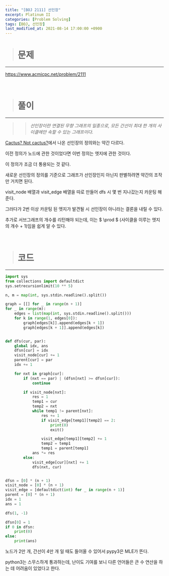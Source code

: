 ```yaml
---
title: "[BOJ 2111] 선인장"
excerpt: Platinum II
categories: [Problem Solving]
tags: [BOJ, 선인장]
last_modified_at: 2021-08-14 17:00:00 +0900
---
```


> # 문제
---

[<u>https://www.acmicpc.net/problem/2111</u>](https://www.acmicpc.net/problem/2111)

<br>

> # 풀이
---

>> *선인장이란 연결된 무향 그래프의 일종으로, 모든 간선이 최대 한 개의 사이클에만 속할 수 있는 그래프이다.*

[<u>Cactus? Not cactus?</u>](https://cael0.github.io/problem%20solving/BOJ10891/)에서 나온 선인장의 정의와는 약간 다르다.

이전 정의가 노드에 관한 것이었다면 이번 정의는 엣지에 관한 것이다.

이 정의가 조금 더 통용되는 것 같다.

새로운 선인장의 정의를 기준으로 그래프가 선인장인지 아닌지 판별하려면 약간의 조작만 거치면 된다.

visit_node 배열과 visit_edge 배열을 따로 만들어 dfs 시 몇 번 지나갔는지 카운팅 해준다.

그러다가 2번 이상 카운팅 된 엣지가 발견될 시 선인장이 아니라는 결론을 내릴 수 있다.

추가로 서브그래프의 개수를 리턴해야 되는데, 이는 $ \prod $ (사이클을 이루는 엣지의 개수 + 1)임을 쉽게 알 수 있다.

<br>

> # 코드
---

```python
import sys
from collections import defaultdict
sys.setrecursionlimit(10 ** 5)

n, m = map(int, sys.stdin.readline().split())

graph = [[] for _ in range(n + 1)]
for _ in range(m):
    edges = list(map(int, sys.stdin.readline().split()))
    for k in range(1, edges[0]):
        graph[edges[k]].append(edges[k + 1])
        graph[edges[k + 1]].append(edges[k])


def dfs(cur, par):
    global idx, ans
    dfsn[cur] = idx
    visit_node[cur] += 1
    parent[cur] = par
    idx += 1

    for nxt in graph[cur]:
        if (nxt == par) | (dfsn[nxt] >= dfsn[cur]):
            continue

        if visit_node[nxt]:
            res = 1
            temp1 = cur
            temp2 = nxt
            while temp1 != parent[nxt]:
                res += 1
                if visit_edge[temp1][temp2] == 2:
                    print(0)
                    exit()

                visit_edge[temp1][temp2] += 1
                temp2 = temp1
                temp1 = parent[temp1]
            ans *= res
        else:
            visit_edge[cur][nxt] += 1
            dfs(nxt, cur)


dfsn = [0] * (n + 1)
visit_node = [0] * (n + 1)
visit_edge = [defaultdict(int) for _ in range(n + 1)]
parent = [0] * (n + 1)
idx = 1
ans = 1

dfs(1, -1)

dfsn[0] = 1
if 0 in dfsn:
    print(0)
else:
    print(ans)
```

노드가 2만 개, 간선이 4만 개 일 때도 들어올 수 있어서 pypy3은 MLE가 뜬다.

python3는 스무스하게 통과하는데, 난이도 기여를 보니 다른 언어들은 큰 수 연산을 하는 데 어려움이 있었다고 한다.